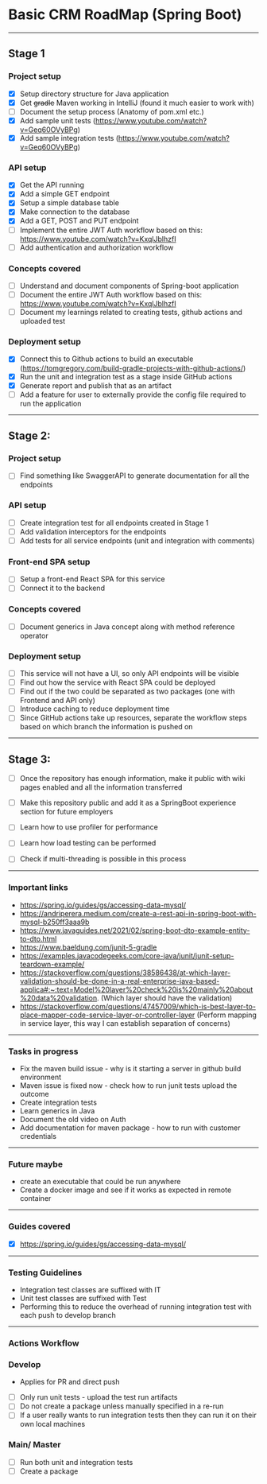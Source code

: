 # Basic CRM RoadMap (Spring Boot)
_________________________________

## Stage 1

### Project setup
* [x] Setup directory structure for Java application
* [x] Get ~~gradle~~ Maven working in IntelliJ (found it much easier to work with)
* [ ] Document the setup process (Anatomy of pom.xml etc.)
* [x] Add sample unit tests (https://www.youtube.com/watch?v=Geq60OVyBPg)
* [x] Add sample integration tests (https://www.youtube.com/watch?v=Geq60OVyBPg)

### API setup
* [x] Get the API running
* [x] Add a simple GET endpoint
* [x] Setup a simple database table
* [x] Make connection to the database
* [x] Add a GET, POST and PUT endpoint
* [ ] Implement the entire JWT Auth workflow based on this: https://www.youtube.com/watch?v=KxqlJblhzfI
* [ ] Add authentication and authorization workflow

### Concepts covered
* [ ] Understand and document components of Spring-boot application
* [ ] Document the entire JWT Auth workflow based on this: https://www.youtube.com/watch?v=KxqlJblhzfI
* [ ] Document my learnings related to creating tests, github actions and uploaded test

### Deployment setup
* [x] Connect this to Github actions to build an executable (https://tomgregory.com/build-gradle-projects-with-github-actions/)
* [x] Run the unit and integration test as a stage inside GitHub actions
* [x] Generate report and publish that as an artifact
* [ ] Add a feature for user to externally provide the config file required to run the application

---------------------------------

## Stage 2:

### Project setup
* [ ] Find something like SwaggerAPI to generate documentation for all the endpoints

### API setup
* [ ] Create integration test for all endpoints created in Stage 1
* [ ] Add validation interceptors for the endpoints
* [ ] Add tests for all service endpoints (unit and integration with comments)
  
### Front-end SPA setup
* [ ] Setup a front-end React SPA for this service
* [ ] Connect it to the backend

### Concepts covered
* [ ] Document generics in Java concept along with method reference operator

### Deployment setup
* [ ] This service will not have a UI, so only API endpoints will be visible
* [ ] Find out how the service with React SPA could be deployed
* [ ] Find out if the two could be separated as two packages (one with Frontend and API only)
* [ ] Introduce caching to reduce deployment time
* [ ] Since GitHub actions take up resources, separate the workflow steps based on which branch the information is pushed on

----------------------------------

## Stage 3:
* [ ] Once the repository has enough information, make it public with wiki pages enabled and all the information transferred
* [ ] Make this repository public and add it as a SpringBoot experience section for future employers

* [ ] Learn how to use profiler for performance
* [ ] Learn how load testing can be performed
* [ ] Check if multi-threading is possible in this process

______________________________________________________________________________

### Important links
- https://spring.io/guides/gs/accessing-data-mysql/
- https://andriperera.medium.com/create-a-rest-api-in-spring-boot-with-mysql-b250ff3aaa9b
- https://www.javaguides.net/2021/02/spring-boot-dto-example-entity-to-dto.html
- https://www.baeldung.com/junit-5-gradle
- https://examples.javacodegeeks.com/core-java/junit/junit-setup-teardown-example/
- https://stackoverflow.com/questions/38586438/at-which-layer-validation-should-be-done-in-a-real-enterprise-java-based-applica#:~:text=Model%20layer%20check%20is%20mainly%20about%20data%20validation. (Which layer should have the validation)
- https://stackoverflow.com/questions/47457009/which-is-best-layer-to-place-mapper-code-service-layer-or-controller-layer (Perform mapping in service layer, this way I can establish separation of concerns)

______________________________________________________________________________

### Tasks in progress
- Fix the maven build issue - why is it starting a server in github build environment
- Maven issue is fixed now - check how to run junit tests upload the outcome
- Create integration tests
- Learn generics in Java
- Document the old video on Auth
- Add documentation for maven package - how to run with customer credentials

______________________________________________________________________________

### Future maybe
- create an executable that could be run anywhere
- Create a docker image and see if it works as expected in remote container

______________________________________________________________________________

### Guides covered

- [x] https://spring.io/guides/gs/accessing-data-mysql/

----------------------------------------------------------------------------

### Testing Guidelines

- Integration test classes are suffixed with IT
- Unit test classes are suffixed with Test
- Performing this to reduce the overhead of running integration test with each push to develop branch

----------------------------------------------------------------------------

### Actions Workflow

### Develop

- Applies for PR and direct push

* [ ] Only run unit tests - upload the test run artifacts
* [ ] Do not create a package unless manually specified in a re-run
* [ ] If a user really wants to run integration tests then they can run it on their own local machines

### Main/ Master
* [ ] Run both unit and integration tests
* [ ] Create a package